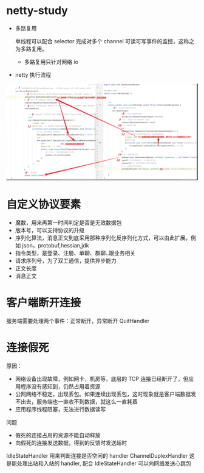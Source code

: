 # netty-study

* 多路复用

  单线程可以配合 selector 完成对多个 channel 可读可写事件的监控，这称之为多路复用。

  - 多路复用只针对网络 io

* netty 执行流程

![img.png](img.png)


# 自定义协议要素

- 魔数，用来再第一时间判定是否是无效数据包
- 版本号，可以支持协议的升级
- 序列化算法，消息正文到底采用那种序列化反序列化方式，可以由此扩展。例如 json，protobuf,hessian,jdk
- 指令类型，是登录、注册、单聊、群聊..跟业务相关
- 请求序列号，为了双工通信，提供异步能力
- 正文长度
- 消息正文

# 客户端断开连接
   
  服务端需要处理两个事件：正常断开，异常断开
  QuitHandler

# 连接假死

原因：
- 网络设备出现故障，例如网卡，机房等，底层的 TCP 连接已经断开了，但应用程序没有感知到，仍然占用着资源
- 公网网络不稳定，出现丢包。如果连续出现丢包，这时现象就是客户端数据发不出去，服务端也一直收不到数据，就这么一直耗着
- 应用程序线程阻塞，无法进行数据读写

问题
- 假死的连接占用的资源不能自动释放
- 向假死的连接发送数据，得到的反馈时发送超时

IdleStateHandler 用来判断连接是否空闲的 handler
ChannelDuplexHandler 这是能处理出站和入站的 handler, 配合 IdleStateHandler 可以向网络发送心跳包
